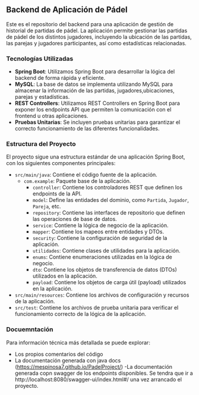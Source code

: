 ## Backend de Aplicación de Pádel

Este es el repositorio del backend para una aplicación de gestión de historial de partidas de pádel. La aplicación permite gestionar las partidas de pádel de los distintos jugadores, incluyendo la ubicación de las partidas, las parejas y jugadores participantes, así como estadísticas relacionadas.

### Tecnologías Utilizadas

- **Spring Boot**: Utilizamos Spring Boot para desarrollar la lógica del backend de forma rápida y eficiente.
- **MySQL**: La base de datos se implementa utilizando MySQL para almacenar la información de las partidas, jugadores,ubicaciones, parejas y estadísticas.
- **REST Controllers**: Utilizamos REST Controllers en Spring Boot para exponer los endpoints API que permiten la comunicación con el frontend u otras aplicaciones.
- **Pruebas Unitarias**: Se incluyen pruebas unitarias para garantizar el correcto funcionamiento de las diferentes funcionalidades.

### Estructura del Proyecto

El proyecto sigue una estructura estándar de una aplicación Spring Boot, con los siguientes componentes principales:

- `src/main/java`: Contiene el código fuente de la aplicación.
  - `com.example`: Paquete base de la aplicación.
    - `controller`: Contiene los controladores REST que definen los endpoints de la API.
    - `model`: Define las entidades del dominio, como `Partida`, `Jugador`, `Pareja`, etc.
    - `repository`: Contiene las interfaces de repositorio que definen las operaciones de base de datos.
    - `service`: Contiene la lógica de negocio de la aplicación.
    - `mapper`: Contiene los mapeos entre entidades y DTOs.
    - `security`: Contiene la configuración de seguridad de la aplicación.
    - `utilidades`: Contiene clases de utilidades para la aplicación.
    - `enums`: Contiene enumeraciones utilizadas en la lógica de negocio.
    - `dto`: Contiene los objetos de transferencia de datos (DTOs) utilizados en la aplicación.
    - `payload`: Contiene los objetos de carga útil (payload) utilizados en la aplicación.
- `src/main/resources`: Contiene los archivos de configuración y recursos de la aplicación.
- `src/test`: Contiene los archivos de prueba unitaria para verificar el funcionamiento correcto de la lógica de la aplicación.

### Docuemntación
Para información técnica más detallada se puede explorar:
 - Los propios comentarios del código
 - La documentación generada con java docs (https://mespinosa7.github.io/PadelProject/)
 -La documentación generada copn swagger de los endpoints disponibles. Se tendra que ir a http://localhost:8080/swagger-ui/index.html#/ una vez arrancado el proyecto.









